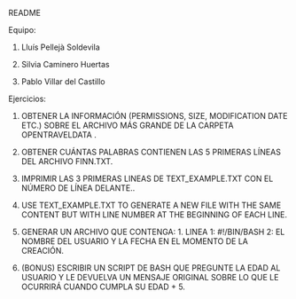 README

Equipo:

1) Lluís Pellejà Soldevila

2) Silvia Caminero Huertas

3) Pablo Villar del Castillo

Ejercicios:

1. OBTENER LA INFORMACIÓN (PERMISSIONS, SIZE, MODIFICATION DATE ETC.) SOBRE EL ARCHIVO MÁS GRANDE DE LA CARPETA OPENTRAVELDATA .

2. OBTENER CUÁNTAS PALABRAS CONTIENEN LAS 5 PRIMERAS LÍNEAS DEL ARCHIVO FINN.TXT.

3. IMPRIMIR LAS 3 PRIMERAS LINEAS DE TEXT_EXAMPLE.TXT CON EL NÚMERO DE LÍNEA DELANTE..

4. USE TEXT_EXAMPLE.TXT TO GENERATE A NEW FILE WITH THE SAME CONTENT BUT WITH LINE NUMBER AT THE BEGINNING OF EACH LINE.

5. GENERAR UN ARCHIVO QUE CONTENGA:
        1. LINEA 1: #!/BIN/BASH
	2: EL NOMBRE DEL USUARIO Y LA FECHA EN EL MOMENTO DE LA CREACIÓN.

6. (BONUS) ESCRIBIR UN SCRIPT DE BASH QUE PREGUNTE LA EDAD AL USUARIO Y LE DEVUELVA UN MENSAJE ORIGINAL SOBRE LO QUE LE OCURRIRÁ CUANDO CUMPLA SU EDAD + 5.

